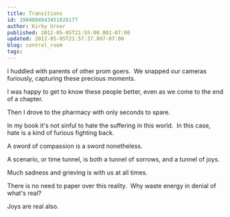 ```yaml
---
title: Transitions
id: 1904084943451826177
author: Kirby Urner
published: 2012-05-05T21:55:00.001-07:00
updated: 2012-05-05T21:57:37.897-07:00
blog: control_room
tags: 
---
```


I huddled with parents of other prom goers.  We snapped our cameras furiously, capturing these precious moments.

I was happy to get to know these people better, even as we come to the end of a chapter. 

Then I drove to the pharmacy with only seconds to spare.

In my book it's not sinful to hate the suffering in this world.  In this case, hate is a kind of furious fighting back. 

A sword of compassion is a sword nonetheless.

A scenario, or time tunnel, is both a tunnel of sorrows, and a tunnel of joys.

Much sadness and grieving is with us at all times.

There is no need to paper over this reality.  Why waste energy in denial of what's real?

Joys are real also.